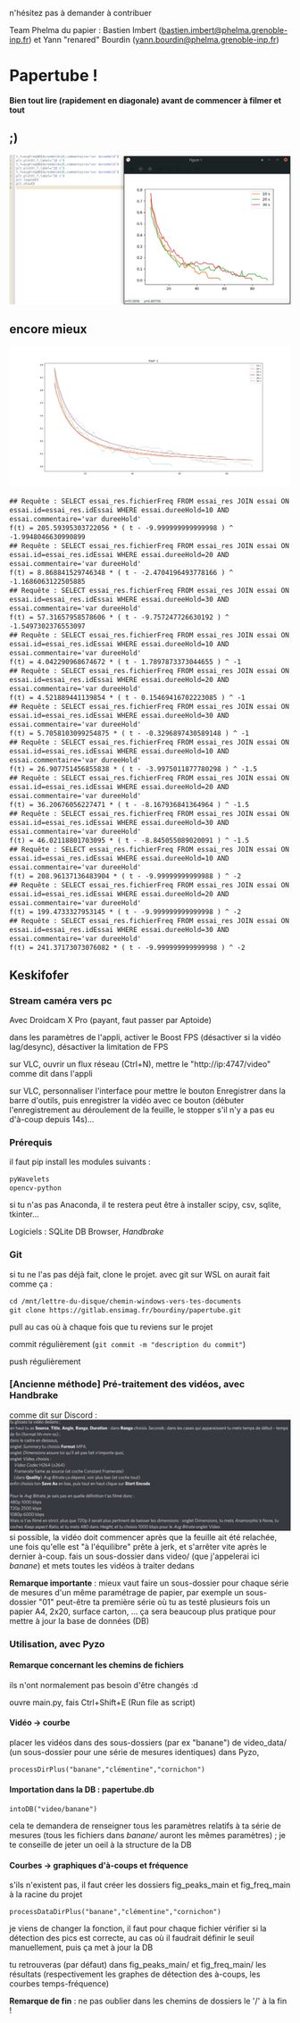 n'hésitez pas à demander à contribuer

Team Phelma du papier : Bastien Imbert (bastien.imbert@phelma.grenoble-inp.fr) et Yann "renared" Bourdin (yann.bourdin@phelma.grenoble-inp.fr)

# Papertube !

**Bien tout lire (rapidement en diagonale) avant de commencer à filmer et tout**

## ;)

![avgFreqDB](avgFreqDB.png)

## encore mieux

![régression puissance -1](regInv-dureeHold.png)

```
## Requête : SELECT essai_res.fichierFreq FROM essai_res JOIN essai ON essai.id=essai_res.idEssai WHERE essai.dureeHold=10 AND essai.commentaire='var dureeHold'
f(t) = 205.59395303722056 * ( t - -9.999999999999998 ) ^ -1.9948046630990899
## Requête : SELECT essai_res.fichierFreq FROM essai_res JOIN essai ON essai.id=essai_res.idEssai WHERE essai.dureeHold=20 AND essai.commentaire='var dureeHold'
f(t) = 8.868841529746348 * ( t - -2.4704196493778166 ) ^ -1.1686063122505885
## Requête : SELECT essai_res.fichierFreq FROM essai_res JOIN essai ON essai.id=essai_res.idEssai WHERE essai.dureeHold=30 AND essai.commentaire='var dureeHold'
f(t) = 57.31657958578606 * ( t - -9.757247726630192 ) ^ -1.5497302376553097
## Requête : SELECT essai_res.fichierFreq FROM essai_res JOIN essai ON essai.id=essai_res.idEssai WHERE essai.dureeHold=10 AND essai.commentaire='var dureeHold'
f(t) = 4.042290968674672 * ( t - 1.7897873373044655 ) ^ -1
## Requête : SELECT essai_res.fichierFreq FROM essai_res JOIN essai ON essai.id=essai_res.idEssai WHERE essai.dureeHold=20 AND essai.commentaire='var dureeHold'
f(t) = 4.521889441139854 * ( t - 0.15469416702223085 ) ^ -1
## Requête : SELECT essai_res.fichierFreq FROM essai_res JOIN essai ON essai.id=essai_res.idEssai WHERE essai.dureeHold=30 AND essai.commentaire='var dureeHold'
f(t) = 5.7058103099254875 * ( t - -0.3296897430589148 ) ^ -1
## Requête : SELECT essai_res.fichierFreq FROM essai_res JOIN essai ON essai.id=essai_res.idEssai WHERE essai.dureeHold=10 AND essai.commentaire='var dureeHold'
f(t) = 26.907751456855838 * ( t - -3.9975011877780298 ) ^ -1.5
## Requête : SELECT essai_res.fichierFreq FROM essai_res JOIN essai ON essai.id=essai_res.idEssai WHERE essai.dureeHold=20 AND essai.commentaire='var dureeHold'
f(t) = 36.20676056227471 * ( t - -8.167936841364964 ) ^ -1.5
## Requête : SELECT essai_res.fichierFreq FROM essai_res JOIN essai ON essai.id=essai_res.idEssai WHERE essai.dureeHold=30 AND essai.commentaire='var dureeHold'
f(t) = 46.02118801703095 * ( t - -8.845055089020091 ) ^ -1.5
## Requête : SELECT essai_res.fichierFreq FROM essai_res JOIN essai ON essai.id=essai_res.idEssai WHERE essai.dureeHold=10 AND essai.commentaire='var dureeHold'
f(t) = 208.96137136483904 * ( t - -9.99999999999988 ) ^ -2
## Requête : SELECT essai_res.fichierFreq FROM essai_res JOIN essai ON essai.id=essai_res.idEssai WHERE essai.dureeHold=20 AND essai.commentaire='var dureeHold'
f(t) = 199.4733327953145 * ( t - -9.999999999999998 ) ^ -2
## Requête : SELECT essai_res.fichierFreq FROM essai_res JOIN essai ON essai.id=essai_res.idEssai WHERE essai.dureeHold=30 AND essai.commentaire='var dureeHold'
f(t) = 241.37173073076082 * ( t - -9.999999999999998 ) ^ -2
```

## Keskifofer

### Stream caméra vers pc

Avec Droidcam X Pro (payant, faut passer par Aptoide)

dans les paramètres de l'appli, activer le Boost FPS (désactiver si la vidéo lag/desync), désactiver la limitation de FPS

sur VLC, ouvrir un flux réseau (Ctrl+N), mettre le "http://ip:4747/video" comme dit dans l'appli

sur VLC, personnaliser l'interface pour mettre le bouton Enregistrer dans la barre d'outils, puis enregistrer la vidéo avec ce bouton (débuter l'enregistrement au déroulement de la feuille, le stopper s'il n'y a pas eu d'à-coup depuis 14s)...

### Prérequis

il faut pip install les modules suivants :
```
pyWavelets
opencv-python
```
si tu n'as pas Anaconda, il te restera peut être à installer scipy, csv, sqlite, tkinter...

Logiciels : SQLite DB Browser, *Handbrake*

### Git

si tu ne l'as pas déjà fait, clone le projet.
avec git sur WSL on aurait fait comme ça :
```
cd /mnt/lettre-du-disque/chemin-windows-vers-tes-documents
git clone https://gitlab.ensimag.fr/bourdiny/papertube.git
```
pull au cas où à chaque fois que tu reviens sur le projet

commit régulièrement (`git commit -m "description du commit"`)

push régulièrement

### [Ancienne méthode] Pré-traitement des vidéos, avec Handbrake

comme dit sur Discord :
![handbrake.png](handbrake.png)
si possible, la vidéo doit commencer après que la feuille ait été relachée, une fois qu'elle est "à l'équilibre" prête à jerk, et s'arrêter vite après le dernier à-coup.
fais un sous-dossier dans video/ (que j'appelerai ici *banane*) et mets toutes les vidéos à traiter dedans

**Remarque importante** : mieux vaut faire un sous-dossier pour chaque série de mesures d'un même paramétrage de papier, par exemple un sous-dossier "01" peut-être ta première série où tu as testé plusieurs fois un papier A4, 2x20, surface carton, ...
ça sera beaucoup plus pratique pour mettre à jour la base de données (DB)

### Utilisation, avec Pyzo

#### Remarque concernant les chemins de fichiers
ils n'ont normalement pas besoin d'être changés :d

ouvre main.py, fais Ctrl+Shift+E (Run file as script)

#### Vidéo -> courbe

placer les vidéos dans des sous-dossiers (par ex "banane") de video_data/ (un sous-dossier pour une série de mesures identiques)
dans Pyzo,
```
processDirPlus("banane","clémentine","cornichon")
```

#### Importation dans la DB : papertube.db

```
intoDB("video/banane")
```

cela te demandera de renseigner tous les paramètres relatifs à ta série de mesures (tous les fichiers dans *banane/* auront les mêmes paramètres) ; je te conseille de jeter un oeil à la structure de la DB

#### Courbes -> graphiques d'à-coups et fréquence

s'ils n'existent pas, il faut créer les dossiers fig_peaks_main et fig_freq_main à la racine du projet
```
processDataDirPlus("banane","clémentine","cornichon")
```

je viens de changer la fonction, il faut pour chaque fichier vérifier si la détection des pics est correcte, au cas où il faudrait définir le seuil manuellement, puis ça met à jour la DB

tu retrouveras (par défaut) dans fig_peaks_main/ et fig_freq_main/ les résultats (respectivement les graphes de détection des à-coups, les courbes temps-fréquence)

**Remarque de fin** : ne pas oublier dans les chemins de dossiers le '/' à la fin !
